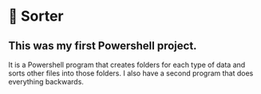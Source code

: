 # 🔀 Sorter 

This was my first Powershell project.
---

It is a Powershell program that creates folders for each type of data and sorts other files into those folders.
I also have a second program that does everything backwards.
